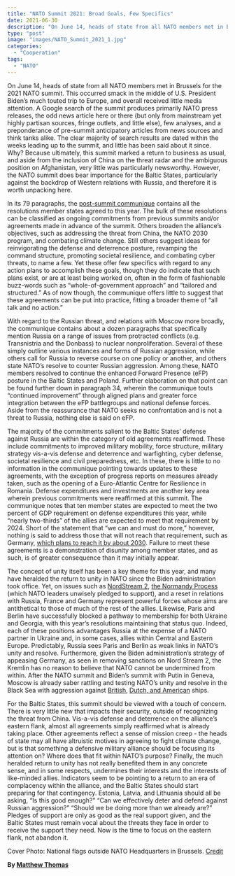 ```yaml
---
title: "NATO Summit 2021: Broad Goals, Few Specifics"
date: 2021-06-30
description: "On June 14, heads of state from all NATO members met in Brussels for the 2021 NATO summit."
type: "post"
image: "images/NATO_Summit_2021_1.jpg"
categories: 
  - "Cooperation"
tags:
  - "NATO"
---
```


On June 14, heads of state from all NATO members met in Brussels for the 2021 NATO summit. This occurred smack in the middle of U.S. President Biden’s much touted trip to Europe, and overall received little media attention. A Google search of the summit produces primarily NATO press releases, the odd news article here or there (but only from mainstream yet highly partisan sources, fringe outlets, and little else), few analyses, and a preponderance of pre-summit anticipatory articles from news sources and think tanks alike. The clear majority of search results are dated within the weeks leading up to the summit, and little has been said about it since. Why? Because ultimately, this summit marked a return to business as usual, and aside from the inclusion of China on the threat radar and the ambiguous position on Afghanistan, very little was particularly newsworthy. However, the NATO summit does bear importance for the Baltic States, particularly against the backdrop of Western relations with Russia, and therefore it is worth unpacking here. 

In its 79 paragraphs, the [post-summit communique](https://www.nato.int/cps/en/natohq/news_185000.htm) contains all the resolutions member states agreed to this year. The bulk of these resolutions can be classified as ongoing commitments from previous summits and/or agreements made in advance of the summit. Others broaden the alliance’s objectives, such as addressing the threat from China, the NATO 2030 program, and combating climate change. Still others suggest ideas for reinvigorating the defense and deterrence posture, revamping the command structure, promoting societal resilience, and combating cyber threats, to name a few. Yet these offer few specifics with regard to any action plans to accomplish these goals, though they do indicate that such plans exist, or are at least being worked on, often in the form of fashionable buzz-words such as “whole-of-government approach” and “tailored and structured.” As of now though, the communique offers little to suggest that these agreements can be put into practice, fitting a broader theme of “all talk and no action.” 

With regard to the Russian threat, and relations with Moscow more broadly, the communique contains about a dozen paragraphs that specifically mention Russia on a range of issues from protracted conflicts (e.g. Transnistria and the Donbass) to nuclear nonproliferation. Several of these simply outline various instances and forms of Russian aggression, while others call for Russia to reverse course on one policy or another, and others state NATO’s resolve to counter Russian aggression. Among these, NATO members resolved to continue the enhanced Forward Presence (eFP) posture in the Baltic States and Poland. Further elaboration on that point can be found further down in paragraph 34, wherein the communique touts “continued improvement” through aligned plans and greater force integration between the eFP battlegroups and national defense forces. Aside from the reassurance that NATO seeks no confrontation and is not a threat to Russia, nothing else is said on eFP. 

The majority of the commitments salient to the Baltic States’ defense against Russia are within the category of old agreements reaffirmed. These include commitments to improved military mobility, force structure, military strategy vis-a-vis defense and deterrence and warfighting, cyber defense, societal resilience and civil preparedness, etc. In these, there is little to no information in the communique pointing towards updates to these agreements, with the exception of progress reports on measures already taken, such as the opening of a Euro-Atlantic Centre for Resilience in Romania. Defense expenditures and investments are another key area wherein previous commitments were reaffirmed at this summit. The communique notes that ten member states are expected to meet the two percent of GDP requirement on defense expenditures this year, while “nearly two-thirds” of the allies are expected to meet that requirement by 2024. Short of the statement that “we can and must do more,” however, nothing is said to address those that will not reach that requirement, such as Germany, [which plans to reach it by about 2030](https://www.reuters.com/article/us-germany-nato/germany-commits-to-nato-spending-goal-by-2031-for-first-time-idUSKBN1XH1IK). Failure to meet these agreements is a demonstration of disunity among member states, and as such, is of greater consequence than it may initially appear. 

The concept of unity itself has been a key theme for this year, and many have heralded the return to unity in NATO since the Biden administration took office. Yet, on issues such as [NordStream 2](https://balticsecurity.eu/perspectives_nord_stream2/), [the Normandy Process](https://jamestown.org/program/normandy-process-developing-against-ukraines-interests/) (which NATO leaders unwisely pledged to support), and a reset in relations with Russia, France and Germany represent powerful forces whose aims are antithetical to those of much of the rest of the allies. Likewise, Paris and Berlin have successfully blocked a pathway to membership for both Ukraine and Georgia, with this year’s resolutions maintaining that status quo. Indeed, each of these positions advantages Russia at the expense of a NATO partner in Ukraine and, in some cases, allies within Central and Eastern Europe. Predictably, Russia sees Paris and Berlin as weak links in NATO’s unity and resolve. Furthermore, given the Biden administration’s strategy of appeasing Germany, as seen in removing sanctions on Nord Stream 2, the Kremlin has no reason to believe that NATO cannot be undermined from within. After the NATO summit and Biden’s summit with Putin in Geneva, Moscow is already saber rattling and testing NATO’s unity and resolve in the Black Sea with aggression against [British](https://www.economist.com/europe/2021/06/24/russian-and-british-forces-square-off-in-the-black-sea), [Dutch, and American](https://news.usni.org/2021/07/01/more-nato-ships-enter-black-sea-while-tensions-with-russia-simmer) ships. 

For the Baltic States, this summit should be viewed with a touch of concern. There is very little new that impacts their security, outside of recognizing the threat from China. Vis-a-vis defense and deterrence on the alliance’s eastern flank, almost all agreements simply reaffirmed what is already taking place. Other agreements reflect a sense of mission creep - the heads of state may all have altruistic motives in agreeing to fight climate change, but is that something a defensive military alliance should be focusing its attention on? Where does that fit within NATO’s purpose? Finally, the much heralded return to unity has not really benefited them in any concrete sense, and in some respects, undermines their interests and the interests of like-minded allies. Indicators seem to be pointing to a return to an era of complacency within the alliance, and the Baltic States should start preparing for that contingency. Estonia, Latvia, and Lithuania should all be asking, “Is this good enough?” “Can we effectively deter and defend against Russian aggression?” “Should we be doing more than we already are?” Pledges of support are only as good as the real support given, and the Baltic States must remain vocal about the threats they face in order to receive the support they need. Now is the time to focus on the eastern flank, not abandon it. 

Cover Photo: National flags outside NATO Headquarters in Brussels. [Credit](https://www.nato.int/cps/en/natohq/news_183196.htm)

**By [Matthew Thomas](../our_team)**
